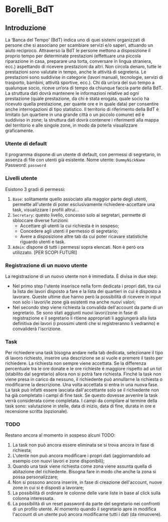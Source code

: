 # Borelli_BdT

## Introduzione

La ‘Banca del Tempo’ (BdT) indica uno di quei sistemi organizzati di persone che si associano per scambiare servizi e/o saperi, attuando un aiuto reciproco.
Attraverso la BdT le persone mettono a disposizione il proprio tempo per determinate prestazioni (effettuare una piccola riparazione in casa, preparare una torta, conversare in lingua straniera, ecc.) aspettando di ricevere prestazioni da altri.
Non circola denaro, tutte le prestazioni sono valutate in tempo, anche le attività di segreteria.
Le prestazioni sono suddivise in categorie (lavori manuali, tecnologie, servizi di trasporto, bambini, attività sportive, ecc.). Chi dà un’ora del suo tempo a qualunque socio, riceve un’ora di tempo da chiunque faccia parte della BdT.
La struttura dati dovrà mantenere le informazioni relative ad ogni prestazione (quale prestazione, da chi è stata erogata, quale socio ha ricevuto quella prestazione, per quante ore e in quale data) per consentire anche interrogazioni di tipo statistico.
Il territorio di riferimento della BdT è limitato (un quartiere in una grande città o un piccolo comune) ed è suddiviso in zone; la struttura dati dovrà contenere i riferimenti alla mappa del territorio e alle singole zone, in modo da poterla visualizzare graficamente.

### Utente di default

Il programma dispone di un utente di default, con permessi di segretario, in assenza di file con utenti già esistente.
Nome utente: `DummyNickName`
Password: `password`

### Livelli utente

Esistono 3 gradi di permessi:

1. `Base`: solitamente quello associato alla maggior parte degli utenti, permette all'utente di poter esclusivamente richiedere-accettare una task, visualizzare i profili altrui...
2. `Secretary`: questo livello, concesso solo ai segretari, permette di sbloccare diverse funzioni:
   - Accettare gli utenti la cui richiesta è in sospeso;
   - Concedere agli utenti il permesso di segretario;
   - Avere a disposizione altre tab da cui poter ricavare statistiche riguardo utenti e task.
3. `Admin`: dispone di tutti i permessi sopra elencati. Non è però ora utilizzato. [PER SCOPI FUTURI]

### Registrazione di un nuovo utente

La registrazione di un nuovo utente non è immediata. È divisa in due step:

- Nel primo step l'utente inserisce nella form dedicata i propri dati, tra cui la lista dei lavori disposto a fare e la lista dei quartieri in cui è disposto  a lavorare. Queste ultime due hanno però la possibilità di ricevere in input non solo i lavori/le zone già esistenti ma anche nuovi valori;
- Nel secondo step viene richiesta la convalida dell'account da parte di un segretario. Se sono stati aggiunti nuovi lavori/zone in fase di registrazione e il segretario li ritiene appropriati li aggiungerà alla lista definitiva dei lavori (i prossimi utenti che si registreranno li vedranno) e convaliderà l'iscrizione.

### Task

Per richiedere una task bisogna andare nella tab dedicata, selezionare il tipo di lavoro richiesto, inserire una descrizione se si vuole e premere il tasto per richiedere.
La richiesta non sempre viene accettata. Se la differenza percentuale tra le ore donate e le ore richieste è maggiore rispetto ad un tot (stabilito dal segretario) allora non si potrà fare richiesta.
Finché la task non viene presa in carico da nessuno, il richiedente può annullarne la richiesta o modificarne la descrizione.
Una volta accettata si entra in una nuova fase. La task può infatti essere lasciata dall'accettante solo se il richiedente non ha già completato i campi di fine task. Se questo dovesse avvenire la task verrà considerata come completata.
I campi da compilare al termine della task sono: valutazione in stelle, data di inizio, data di fine, durata in ore e recensione scritta (opzionale).

### TODO

Restano ancora al momento in sospeso alcuni TODO:

1. La task non può ancora essere eliminata se si trova ancora in fase di richiesta;
2. L'utente non può ancora modificare i propri dati (aggiornandolo ad esempio con nuovi lavori e zone disponibili);
3. Quando una task viene richiesta come zona viene assunta quella di abitazione del richiedente. Bisogna fare in modo che anche la zona si possa personalizzare;
4. Non si possono ancora inserire, in fase di creazione dell'account, nuove zone in cui si è disposti a lavorare;
5. La possibilità di ordinare le colonne delle varie liste in base al click sulla colonna interessata.
6. La possibilità di un reset password da parte del segretario nei confronti di un profilo utente. Al momento quando il segretario apre in modifica l'account di un utente può ancora modificarne tutti i dati (da rimuovere).

